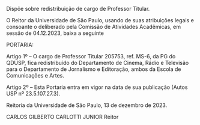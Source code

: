 Dispõe sobre redistribuição de cargo de Professor Titular.

O Reitor da Universidade de São Paulo, usando de suas atribuições legais e consoante o deliberado pela Comissão de Atividades Acadêmicas, em sessão de 04.12.2023, baixa a seguinte

PORTARIA:

Artigo 1º – O cargo de Professor Titular 205753, ref. MS-6, da PG do QDUSP, fica redistribuído do Departamento de Cinema, Rádio e Televisão para o Departamento de Jornalismo e Editoração, ambos da Escola de Comunicações e Artes.

Artigo 2º – Esta Portaria entra em vigor na data de sua publicação (Autos USP nº 23.5.107.27.3).

Reitoria da Universidade de São Paulo, 13 de dezembro de 2023.

CARLOS GILBERTO CARLOTTI JUNIOR
Reitor